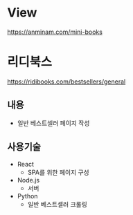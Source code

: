 # View
https://anminam.com/mini-books

# 리디북스
https://ridibooks.com/bestsellers/general

## 내용
 - 일반 베스트셀러 페이지 작성

## 사용기술
 - React
   - SPA를 위한 페이지 구성
 - Node.js
   - 서버
 - Python
   - 일반 베스트셀러 크롤링
